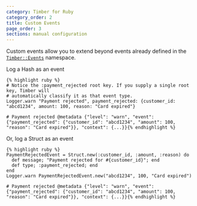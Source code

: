```yaml
---
category: Timber for Ruby
category_order: 2
title: Custom Events
page_order: 3
sections: manual configuration
---
```


Custom events allow you to extend beyond events already defined in
the [`Timber::Events`](https://github.com/timberio/timber-ruby/tree/master/lib/timber/events) namespace.

Log a Hash as an event

    {% highlight ruby %}
    # Notice the :payment_rejected root key. If you supply a single root key, Timber will
    # automatically classify it as that event type.
    Logger.warn "Payment rejected", payment_rejected: {customer_id: "abcd1234", amount: 100, reason: "Card expired"}

    # Payment rejected @metadata {"level": "warn", "event": {"payment_rejected": {"customer_id": "abcd1234", "amount": 100, "reason": "Card expired"}}, "context": {...}}{% endhighlight %}

Or, log a Struct as an event

    {% highlight ruby %}
    PaymentRejectedEvent = Struct.new(:customer_id, :amount, :reason) do
      def message; "Payment rejected for #{customer_id}"; end
      def type; :payment_rejected; end
    end
    Logger.warn PaymentRejectedEvent.new("abcd1234", 100, "Card expired")

    # Payment rejected @metadata {"level": "warn", "event": {"payment_rejected": {"customer_id": "abcd1234", "amount": 100, "reason": "Card expired"}}, "context": {...}}{% endhighlight %}
